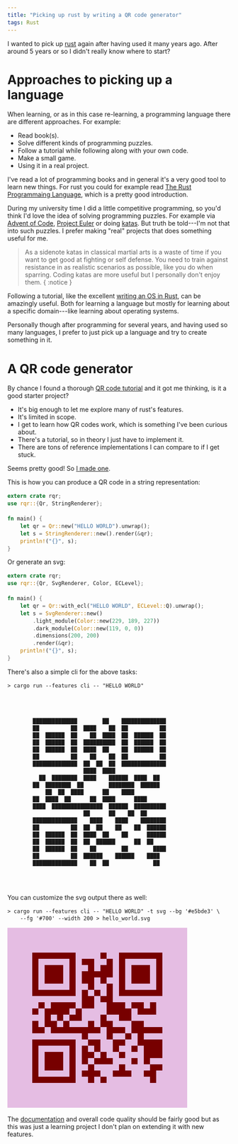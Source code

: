 ```yaml
---
title: "Picking up rust by writing a QR code generator"
tags: Rust
---
```


I wanted to pick up [rust][] again after having used it many years ago. After around 5 years or so I didn't really know where to start?

# Approaches to picking up a language

When learning, or as in this case re-learning, a programming language there are different approaches. For example:

* Read book(s).
* Solve different kinds of programming puzzles.
* Follow a tutorial while following along with your own code.
* Make a small game.
* Using it in a real project.

I've read a lot of programming books and in general it's a very good tool to learn new things. For rust you could for example read [The Rust Programmaing Language][rustbook], which is a pretty good introduction.

During my university time I did a little competitive programming, so you'd think I'd love the idea of solving programming puzzles. For example via [Advent of Code][aoc], [Project Euler][euler] or doing [katas][]. But truth be told---I'm not that into such puzzles. I prefer making "real" projects that does something useful for me.

> As a sidenote katas in classical martial arts is a waste of time if you want to get good at fighting or self defense. You need to train against resistance in as realistic scenarios as possible, like you do when sparring. Coding katas are more useful but I personally don't enjoy them.
{ :notice }

Following a tutorial, like the excellent [writing an OS in Rust][os], can be amazingly useful. Both for learning a language but mostly for learning about a specific domain---like learning about operating systems.

Personally though after programming for several years, and having used so many languages, I prefer to just pick up a language and try to create something in it.


# A QR code generator

By chance I found a thorough [QR code tutorial][qr] and it got me thinking, is it a good starter project?

* It's big enough to let me explore many of rust's features.
* It's limited in scope.
* I get to learn how QR codes work, which is something I've been curious about.
* There's a tutorial, so in theory I just have to implement it.
* There are tons of reference implementations I can compare to if I get stuck.

Seems pretty good! So [I made one][rqr].

This is how you can produce a QR code in a string representation:

```rust
extern crate rqr;
use rqr::{Qr, StringRenderer};

fn main() {
    let qr = Qr::new("HELLO WORLD").unwrap();
    let s = StringRenderer::new().render(&qr);
    println!("{}", s);
}
```

Or generate an svg:

```rust
extern crate rqr;
use rqr::{Qr, SvgRenderer, Color, ECLevel};

fn main() {
    let qr = Qr::with_ecl("HELLO WORLD", ECLevel::Q).unwrap();
    let s = SvgRenderer::new()
        .light_module(Color::new(229, 189, 227))
        .dark_module(Color::new(119, 0, 0))
        .dimensions(200, 200)
        .render(&qr);
    println!("{}", s);
}
```

There's also a simple cli for the above tasks:

```
> cargo run --features cli -- "HELLO WORLD"




        ██████████████        ██    ██████████████        
        ██          ██  ████    ██  ██          ██        
        ██  ██████  ██    ██  ████  ██  ██████  ██        
        ██  ██████  ██  ██████████  ██  ██████  ██        
        ██  ██████  ██  ████  ██    ██  ██████  ██        
        ██          ██    ██    ██  ██          ██        
        ██████████████  ██  ██  ██  ██████████████        
                        ████  ████                        
          ██  ████████  ████    ██████  ████  ██          
        ██  ████████  ██        ████████  ██████          
            ██  ██  ████      ██    ████                  
        ██  ████  ██      ██  ████      ████              
        ████  ████████████████  ██████  ██████████        
                        ██      ██    ██  ██              
        ██████████████    ████    ████    ████████        
        ██          ██  ██  ██    ██    ██  ██████        
        ██  ██████  ██  ████  ██    ██      ██████        
        ██  ██████  ██  ██  ██████      ██  ██            
        ██  ██████  ██    ██        ██        ████        
        ██          ██  ██████    ██████    ████          
        ██████████████    ██  ██              ██          




```

You can customize the svg output there as well:

```
> cargo run --features cli -- "HELLO WORLD" -t svg --bg '#e5bde3' \
    --fg '#700' --width 200 > hello_world.svg
```

![](https://raw.githubusercontent.com/treeman/rqr/master/src/test/hello_world.svg?sanitize=true)

The [documentation][] and overall code quality should be fairly good but as this was just a learning project I don't plan on extending it with new features.


[katas]: https://github.com/gamontal/awesome-katas
[rust]: https://www.rust-lang.org/
[aoc]: https://www.forrestthewoods.com/blog/learning-rust-via-advent-of-code/
[rustbook]: https://doc.rust-lang.org/stable/book/title-page.html
[euler]: https://projecteuler.net/
[os]: https://os.phil-opp.com/
[qr]: https://www.thonky.com/qr-code-tutorial/
[rqr]: https://github.com/treeman/rqr
[documentation]: https://docs.rs/rqr
